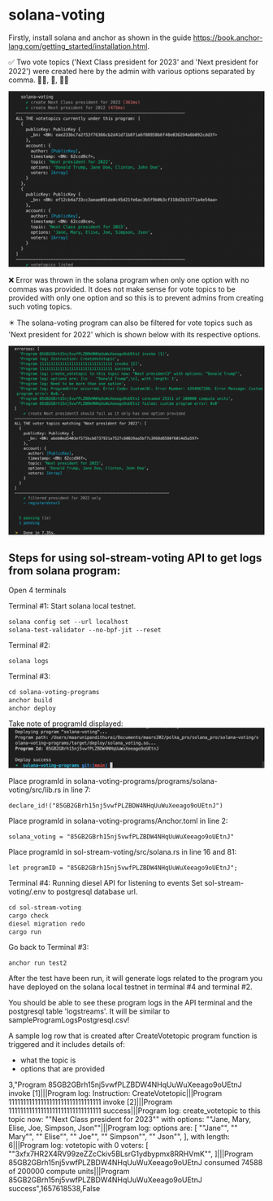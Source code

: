 # solana-voting

Firstly, install solana and anchor as shown in the guide https://book.anchor-lang.com/getting_started/installation.html.

:white_check_mark: Two vote topics ('Next Class president for 2023' and 'Next president for 2022') were created here by the admin with various options separated by comma. :ok_woman:, :ok_person:, :ok_man:

![alt text](https://github.com/maars202/solana-voting/blob/main/solana-voting-programs/imgs/voteTopicsCreated.png)

:x: Error was thrown in the solana program when only one option with no commas was provided. It does not make sense for vote topics to be provided with only one option and so this is to prevent admins from creating such voting topics. 

:eight_pointed_black_star: The solana-voting program can also be filtered for vote topics such as 'Next president for 2022' which is shown below with its respective options.

![alt text](https://github.com/maars202/solana-voting/blob/main/solana-voting-programs/imgs/errorForOneOption.png)



## Steps for using sol-stream-voting API to get logs from solana program:

Open 4 terminals

Terminal #1: Start solana local testnet.
```
solana config set --url localhost
solana-test-validator --no-bpf-jit --reset
```

Terminal #2:
```
solana logs
```

Terminal #3:
```
cd solana-voting-programs
anchor build
anchor deploy
```
Take note of programId displayed:
![alt text](https://github.com/maars202/solana-voting/blob/main/solana-voting-programs/imgs/programIDDeployment.png)

Place programId in solana-voting-programs/programs/solana-voting/src/lib.rs in line 7:
```
declare_id!("85GB2GBrh15nj5vwfPLZBDW4NHqUuWuXeeago9oUEtnJ") 
```

Place programId in solana-voting-programs/Anchor.toml in line 2: 
```
solana_voting = "85GB2GBrh15nj5vwfPLZBDW4NHqUuWuXeeago9oUEtnJ"
```

Place programId in sol-stream-voting/src/solana.rs in line 16 and 81: 
```
let programID = "85GB2GBrh15nj5vwfPLZBDW4NHqUuWuXeeago9oUEtnJ";
```

Terminal #4: Running diesel API for listening to events
Set sol-stream-voting/.env to postgresql database url.
```
cd sol-stream-voting 
cargo check
diesel migration redo
cargo run
```

Go back to Terminal #3:
```
anchor run test2
```
After the test have been run, it will generate logs related to the program you have deployed on the solana local testnet in terminal #4 and terminal #2.

You should be able to see these program logs in the API terminal and the postgresql table 'logstreams'. It will  be similar to sampleProgramLogsPostgresql.csv!


A sample log row that is created after CreateVotetopic program function is triggered and it includes details of:
- what the topic is
- options that are provided

3,"Program 85GB2GBrh15nj5vwfPLZBDW4NHqUuWuXeeago9oUEtnJ invoke [1]|||Program log: Instruction: CreateVotetopic|||Program 11111111111111111111111111111111 invoke [2]|||Program 11111111111111111111111111111111 success|||Program log: create_votetopic to this topic now: ""Next Class president for 2023"" with options: ""Jane, Mary, Elise, Joe, Simpson, Json""|||Program log: options are: [
    ""Jane"",
    "" Mary"",
    "" Elise"",
    "" Joe"",
    "" Simpson"",
    "" Json"",
], with length: 6|||Program log: votetopic with 0 voters: [
    ""3xfx7HR2X4RV99zeZZcCkiv5BLsrG1ydbypmx8RRHVmK"",
]|||Program 85GB2GBrh15nj5vwfPLZBDW4NHqUuWuXeeago9oUEtnJ consumed 74588 of 200000 compute units|||Program 85GB2GBrh15nj5vwfPLZBDW4NHqUuWuXeeago9oUEtnJ success",1657618538,False


